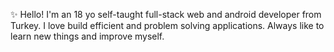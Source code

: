 
✨ Hello! I'm an 18 yo self-taught full-stack web and android developer from Turkey. I love build efficient and problem solving applications. Always like to learn new things and improve myself.
